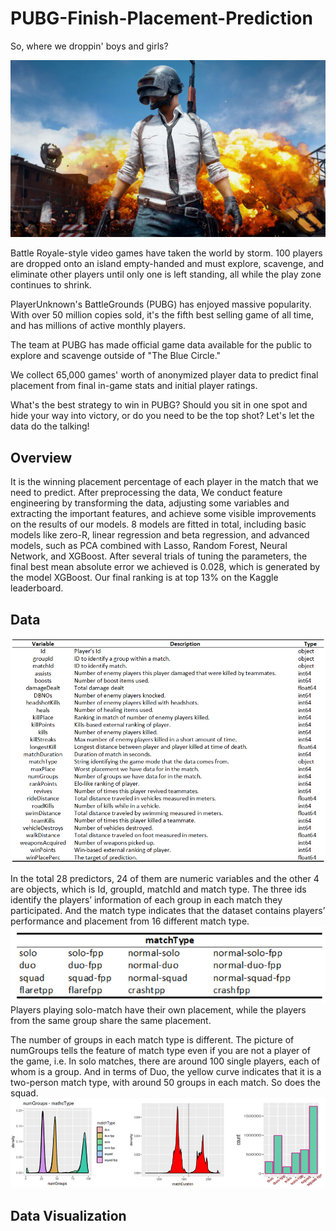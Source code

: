 # PUBG-Finish-Placement-Prediction

So, where we droppin' boys and girls?

![PUBG](./images/PUBG.jpg)

Battle Royale-style video games have taken the world by storm. 100 players are dropped onto an island empty-handed and must explore, scavenge, and eliminate other players until only one is left standing, all while the play zone continues to shrink.

PlayerUnknown's BattleGrounds (PUBG) has enjoyed massive popularity. With over 50 million copies sold, it's the fifth best selling game of all time, and has millions of active monthly players.

The team at PUBG has made official game data available for the public to explore and scavenge outside of "The Blue Circle." 

We collect 65,000 games' worth of anonymized player data to predict final placement from final in-game stats and initial player ratings.

What's the best strategy to win in PUBG? Should you sit in one spot and hide your way into victory, or do you need to be the top shot? Let's let the data do the talking!

## Overview
It is the winning placement percentage of each player in the match that we need to predict. After preprocessing the data, We conduct feature engineering by transforming the data, adjusting some variables and extracting the important features, and achieve some visible improvements on the results of our models. 8 models are fitted in total, including basic models like zero-R, linear regression and beta regression, and advanced models, such as PCA combined with Lasso, Random Forest, Neural Network, and XGBoost. After several trials of tuning the parameters, the final best mean absolute error we achieved is 0.028, which is generated by the model XGBoost. Our final ranking is at top 13% on the Kaggle leaderboard.

## Data

![feature](./images/pubg_features.png)

In the total 28 predictors, 24 of them are numeric variables and the other 4 are objects, which is Id, groupId, matchId and match type. The three ids identify the players’ information of each group in each match they participated. And the match type indicates that the dataset contains players’ performance and placement from 16 different match type.
![match Type](./images/matchType.png)
Players playing solo-match have their own placement, while the players from the same group share the same placement.

The number of groups in each match type is different. The picture of numGroups tells the feature of match type even if you are not a player of the game, i.e. In solo matches, there are around 100 single players, each of whom is a group. And in terms of Duo, the yellow curve indicates that it is a two-person match type, with around 50 groups in each match. So does the squad.
![matchVisual](./images/matchVisual.png)

## Data Visualization


